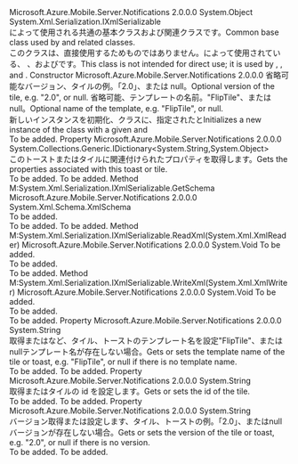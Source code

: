 <Type Name="MpnsMessage" FullName="Microsoft.Azure.Mobile.Server.Notifications.MpnsMessage">
  <TypeSignature Language="C#" Value="public abstract class MpnsMessage : System.Xml.Serialization.IXmlSerializable" />
  <TypeSignature Language="ILAsm" Value=".class public auto ansi abstract beforefieldinit MpnsMessage extends System.Object implements class System.Xml.Serialization.IXmlSerializable" />
  <TypeSignature Language="DocId" Value="T:Microsoft.Azure.Mobile.Server.Notifications.MpnsMessage" />
  <TypeSignature Language="VB.NET" Value="Public MustInherit Class MpnsMessage&#xA;Implements IXmlSerializable" />
  <TypeSignature Language="F#" Value="type MpnsMessage = class&#xA;    interface IXmlSerializable" />
  <AssemblyInfo>
    <AssemblyName>Microsoft.Azure.Mobile.Server.Notifications</AssemblyName>
    <AssemblyVersion>2.0.0.0</AssemblyVersion>
  </AssemblyInfo>
  <Base>
    <BaseTypeName>System.Object</BaseTypeName>
  </Base>
  <Interfaces>
    <Interface>
      <InterfaceName>System.Xml.Serialization.IXmlSerializable</InterfaceName>
    </Interface>
  </Interfaces>
  <Docs>
    <summary>
            <span data-ttu-id="44350-101">によって使用される共通の基本クラス<see cref="T:Microsoft.Azure.Mobile.Server.MpnsPushMessage" />および関連クラスです。</span><span class="sxs-lookup"><span data-stu-id="44350-101">Common base class used by <see cref="T:Microsoft.Azure.Mobile.Server.MpnsPushMessage" /> and related classes.</span></span> 
            </summary>
    <remarks>
            <span data-ttu-id="44350-102">このクラスは、直接使用するためものではありません。によって使用されている<see cref="T:Microsoft.Azure.Mobile.Server.Notifications.FlipTile" />、 <see cref="T:Microsoft.Azure.Mobile.Server.Notifications.CycleTile" />、および<see cref="T:Microsoft.Azure.Mobile.Server.Notifications.IconicTile" />です。</span><span class="sxs-lookup"><span data-stu-id="44350-102">This class is not intended for direct use; it is used by <see cref="T:Microsoft.Azure.Mobile.Server.Notifications.FlipTile" />, <see cref="T:Microsoft.Azure.Mobile.Server.Notifications.CycleTile" />, and <see cref="T:Microsoft.Azure.Mobile.Server.Notifications.IconicTile" />.</span></span>
            </remarks>
  </Docs>
  <Members>
    <Member MemberName=".ctor">
      <MemberSignature Language="C#" Value="protected MpnsMessage (string version, string template);" />
      <MemberSignature Language="ILAsm" Value=".method familyhidebysig specialname rtspecialname instance void .ctor(string version, string template) cil managed" />
      <MemberSignature Language="DocId" Value="M:Microsoft.Azure.Mobile.Server.Notifications.MpnsMessage.#ctor(System.String,System.String)" />
      <MemberSignature Language="VB.NET" Value="Protected Sub New (version As String, template As String)" />
      <MemberSignature Language="F#" Value="new Microsoft.Azure.Mobile.Server.Notifications.MpnsMessage : string * string -&gt; Microsoft.Azure.Mobile.Server.Notifications.MpnsMessage" Usage="new Microsoft.Azure.Mobile.Server.Notifications.MpnsMessage (version, template)" />
      <MemberType>Constructor</MemberType>
      <AssemblyInfo>
        <AssemblyName>Microsoft.Azure.Mobile.Server.Notifications</AssemblyName>
        <AssemblyVersion>2.0.0.0</AssemblyVersion>
      </AssemblyInfo>
      <Parameters>
        <Parameter Name="version" Type="System.String" />
        <Parameter Name="template" Type="System.String" />
      </Parameters>
      <Docs>
        <param name="version"><span data-ttu-id="44350-103">省略可能なバージョン、タイルの例。「2.0」、または null。</span><span class="sxs-lookup"><span data-stu-id="44350-103">Optional version of the tile, e.g. "2.0", or null.</span></span></param>
        <param name="template"><span data-ttu-id="44350-104">省略可能、テンプレートの名前。"FlipTile"、または null。</span><span class="sxs-lookup"><span data-stu-id="44350-104">Optional name of the template, e.g. "FlipTile", or null.</span></span></param>
        <summary>
            <span data-ttu-id="44350-105">新しいインスタンスを初期化、<see cref="T:Microsoft.Azure.Mobile.Server.Notifications.MpnsMessage" />クラスに、指定された<paramref name="version" />と<paramref name="template" /></span><span class="sxs-lookup"><span data-stu-id="44350-105">Initializes a new instance of the <see cref="T:Microsoft.Azure.Mobile.Server.Notifications.MpnsMessage" /> class with a given <paramref name="version" /> and <paramref name="template" /></span></span></summary>
        <remarks>To be added.</remarks>
      </Docs>
    </Member>
    <Member MemberName="Properties">
      <MemberSignature Language="C#" Value="protected System.Collections.Generic.IDictionary&lt;string,object&gt; Properties { get; }" />
      <MemberSignature Language="ILAsm" Value=".property instance class System.Collections.Generic.IDictionary`2&lt;string, object&gt; Properties" />
      <MemberSignature Language="DocId" Value="P:Microsoft.Azure.Mobile.Server.Notifications.MpnsMessage.Properties" />
      <MemberSignature Language="VB.NET" Value="Protected ReadOnly Property Properties As IDictionary(Of String, Object)" />
      <MemberSignature Language="F#" Value="member this.Properties : System.Collections.Generic.IDictionary&lt;string, obj&gt;" Usage="Microsoft.Azure.Mobile.Server.Notifications.MpnsMessage.Properties" />
      <MemberType>Property</MemberType>
      <AssemblyInfo>
        <AssemblyName>Microsoft.Azure.Mobile.Server.Notifications</AssemblyName>
        <AssemblyVersion>2.0.0.0</AssemblyVersion>
      </AssemblyInfo>
      <ReturnValue>
        <ReturnType>System.Collections.Generic.IDictionary&lt;System.String,System.Object&gt;</ReturnType>
      </ReturnValue>
      <Docs>
        <summary>
            <span data-ttu-id="44350-106">このトーストまたはタイルに関連付けられたプロパティを取得します。</span><span class="sxs-lookup"><span data-stu-id="44350-106">Gets the properties associated with this toast or tile.</span></span>
            </summary>
        <value>To be added.</value>
        <remarks>To be added.</remarks>
      </Docs>
    </Member>
    <Member MemberName="System.Xml.Serialization.IXmlSerializable.GetSchema">
      <MemberSignature Language="C#" Value="System.Xml.Schema.XmlSchema IXmlSerializable.GetSchema ();" />
      <MemberSignature Language="ILAsm" Value=".method hidebysig newslot virtual instance class System.Xml.Schema.XmlSchema System.Xml.Serialization.IXmlSerializable.GetSchema() cil managed" />
      <MemberSignature Language="DocId" Value="M:Microsoft.Azure.Mobile.Server.Notifications.MpnsMessage.System#Xml#Serialization#IXmlSerializable#GetSchema" />
      <MemberSignature Language="VB.NET" Value="Function GetSchema () As XmlSchema Implements IXmlSerializable.GetSchema" />
      <MemberType>Method</MemberType>
      <Implements>
        <InterfaceMember>M:System.Xml.Serialization.IXmlSerializable.GetSchema</InterfaceMember>
      </Implements>
      <AssemblyInfo>
        <AssemblyName>Microsoft.Azure.Mobile.Server.Notifications</AssemblyName>
        <AssemblyVersion>2.0.0.0</AssemblyVersion>
      </AssemblyInfo>
      <ReturnValue>
        <ReturnType>System.Xml.Schema.XmlSchema</ReturnType>
      </ReturnValue>
      <Parameters />
      <Docs>
        <summary>To be added.</summary>
        <returns>To be added.</returns>
        <remarks>To be added.</remarks>
      </Docs>
    </Member>
    <Member MemberName="System.Xml.Serialization.IXmlSerializable.ReadXml">
      <MemberSignature Language="C#" Value="void IXmlSerializable.ReadXml (System.Xml.XmlReader reader);" />
      <MemberSignature Language="ILAsm" Value=".method hidebysig newslot virtual instance void System.Xml.Serialization.IXmlSerializable.ReadXml(class System.Xml.XmlReader reader) cil managed" />
      <MemberSignature Language="DocId" Value="M:Microsoft.Azure.Mobile.Server.Notifications.MpnsMessage.System#Xml#Serialization#IXmlSerializable#ReadXml(System.Xml.XmlReader)" />
      <MemberSignature Language="VB.NET" Value="Sub ReadXml (reader As XmlReader) Implements IXmlSerializable.ReadXml" />
      <MemberType>Method</MemberType>
      <Implements>
        <InterfaceMember>M:System.Xml.Serialization.IXmlSerializable.ReadXml(System.Xml.XmlReader)</InterfaceMember>
      </Implements>
      <AssemblyInfo>
        <AssemblyName>Microsoft.Azure.Mobile.Server.Notifications</AssemblyName>
        <AssemblyVersion>2.0.0.0</AssemblyVersion>
      </AssemblyInfo>
      <ReturnValue>
        <ReturnType>System.Void</ReturnType>
      </ReturnValue>
      <Parameters>
        <Parameter Name="reader" Type="System.Xml.XmlReader" />
      </Parameters>
      <Docs>
        <param name="reader">To be added.</param>
        <summary>To be added.</summary>
        <remarks>To be added.</remarks>
      </Docs>
    </Member>
    <Member MemberName="System.Xml.Serialization.IXmlSerializable.WriteXml">
      <MemberSignature Language="C#" Value="void IXmlSerializable.WriteXml (System.Xml.XmlWriter writer);" />
      <MemberSignature Language="ILAsm" Value=".method hidebysig newslot virtual instance void System.Xml.Serialization.IXmlSerializable.WriteXml(class System.Xml.XmlWriter writer) cil managed" />
      <MemberSignature Language="DocId" Value="M:Microsoft.Azure.Mobile.Server.Notifications.MpnsMessage.System#Xml#Serialization#IXmlSerializable#WriteXml(System.Xml.XmlWriter)" />
      <MemberSignature Language="VB.NET" Value="Sub WriteXml (writer As XmlWriter) Implements IXmlSerializable.WriteXml" />
      <MemberType>Method</MemberType>
      <Implements>
        <InterfaceMember>M:System.Xml.Serialization.IXmlSerializable.WriteXml(System.Xml.XmlWriter)</InterfaceMember>
      </Implements>
      <AssemblyInfo>
        <AssemblyName>Microsoft.Azure.Mobile.Server.Notifications</AssemblyName>
        <AssemblyVersion>2.0.0.0</AssemblyVersion>
      </AssemblyInfo>
      <ReturnValue>
        <ReturnType>System.Void</ReturnType>
      </ReturnValue>
      <Parameters>
        <Parameter Name="writer" Type="System.Xml.XmlWriter" />
      </Parameters>
      <Docs>
        <param name="writer">To be added.</param>
        <summary>To be added.</summary>
        <remarks>To be added.</remarks>
      </Docs>
    </Member>
    <Member MemberName="Template">
      <MemberSignature Language="C#" Value="protected string Template { get; set; }" />
      <MemberSignature Language="ILAsm" Value=".property instance string Template" />
      <MemberSignature Language="DocId" Value="P:Microsoft.Azure.Mobile.Server.Notifications.MpnsMessage.Template" />
      <MemberSignature Language="VB.NET" Value="Protected Property Template As String" />
      <MemberSignature Language="F#" Value="member this.Template : string with get, set" Usage="Microsoft.Azure.Mobile.Server.Notifications.MpnsMessage.Template" />
      <MemberType>Property</MemberType>
      <AssemblyInfo>
        <AssemblyName>Microsoft.Azure.Mobile.Server.Notifications</AssemblyName>
        <AssemblyVersion>2.0.0.0</AssemblyVersion>
      </AssemblyInfo>
      <ReturnValue>
        <ReturnType>System.String</ReturnType>
      </ReturnValue>
      <Docs>
        <summary>
            <span data-ttu-id="44350-107">取得またはなど、タイル、トーストのテンプレート名を設定"FlipTile"、または<c>null</c>テンプレート名が存在しない場合。</span><span class="sxs-lookup"><span data-stu-id="44350-107">Gets or sets the template name of the tile or toast, e.g. "FlipTile", or <c>null</c> if there is no template name.</span></span>
            </summary>
        <value>To be added.</value>
        <remarks>To be added.</remarks>
      </Docs>
    </Member>
    <Member MemberName="TileId">
      <MemberSignature Language="C#" Value="protected string TileId { get; set; }" />
      <MemberSignature Language="ILAsm" Value=".property instance string TileId" />
      <MemberSignature Language="DocId" Value="P:Microsoft.Azure.Mobile.Server.Notifications.MpnsMessage.TileId" />
      <MemberSignature Language="VB.NET" Value="Protected Property TileId As String" />
      <MemberSignature Language="F#" Value="member this.TileId : string with get, set" Usage="Microsoft.Azure.Mobile.Server.Notifications.MpnsMessage.TileId" />
      <MemberType>Property</MemberType>
      <AssemblyInfo>
        <AssemblyName>Microsoft.Azure.Mobile.Server.Notifications</AssemblyName>
        <AssemblyVersion>2.0.0.0</AssemblyVersion>
      </AssemblyInfo>
      <ReturnValue>
        <ReturnType>System.String</ReturnType>
      </ReturnValue>
      <Docs>
        <summary>
            <span data-ttu-id="44350-108">取得またはタイルの id を設定します。</span><span class="sxs-lookup"><span data-stu-id="44350-108">Gets or sets the id of the tile.</span></span> 
            </summary>
        <value>To be added.</value>
        <remarks>To be added.</remarks>
      </Docs>
    </Member>
    <Member MemberName="Version">
      <MemberSignature Language="C#" Value="protected internal string Version { get; set; }" />
      <MemberSignature Language="ILAsm" Value=".property instance string Version" />
      <MemberSignature Language="DocId" Value="P:Microsoft.Azure.Mobile.Server.Notifications.MpnsMessage.Version" />
      <MemberSignature Language="VB.NET" Value="Protected Friend Property Version As String" />
      <MemberSignature Language="F#" Value="member this.Version : string with get, set" Usage="Microsoft.Azure.Mobile.Server.Notifications.MpnsMessage.Version" />
      <MemberType>Property</MemberType>
      <AssemblyInfo>
        <AssemblyName>Microsoft.Azure.Mobile.Server.Notifications</AssemblyName>
        <AssemblyVersion>2.0.0.0</AssemblyVersion>
      </AssemblyInfo>
      <ReturnValue>
        <ReturnType>System.String</ReturnType>
      </ReturnValue>
      <Docs>
        <summary>
            <span data-ttu-id="44350-109">バージョン取得または設定します、タイル、トーストの例。「2.0」、または<c>null</c>バージョンが存在しない場合。</span><span class="sxs-lookup"><span data-stu-id="44350-109">Gets or sets the version of the tile or toast, e.g. "2.0", or <c>null</c> if there is no version.</span></span>
            </summary>
        <value>To be added.</value>
        <remarks>To be added.</remarks>
      </Docs>
    </Member>
  </Members>
</Type>